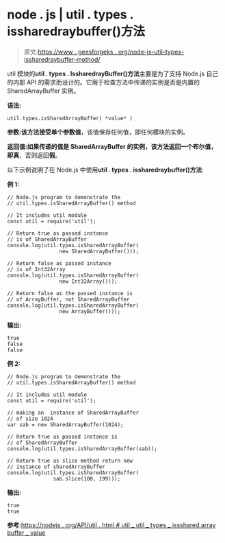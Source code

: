 # node . js | util . types . issharedraybuffer()方法

> 原文:[https://www . geesforgeks . org/node-js-util-types-issharedraybuffer-method/](https://www.geeksforgeeks.org/node-js-util-types-issharedarraybuffer-method/)

util 模块的**util . types . IssharedrayBuffer()方法**主要是为了支持 Node.js 自己的内部 API 的需求而设计的。它用于检查方法中传递的实例是否是内置的 SharedArrayBuffer 实例。

**语法:**

```
util.types.isSharedArrayBuffer( *value* )
```

**参数:**该方法接受单个参数**值**，该值保存任何值，即任何模块的实例。

**返回值:**如果传递的值是 SharedArrayBuffer 的实例，该方法返回一个布尔值，即**真**，否则返回**假**。

以下示例说明了在 Node.js 中使用**util . types . issharedraybuffer()方法**:

**例 1:**

```
// Node.js program to demonstrate the    
// util.types.isSharedArrayBuffer() method 

// It includes util module 
const util = require('util'); 

// Return true as passed instance
// is of SharedArrayBuffer 
console.log(util.types.isSharedArrayBuffer(
                 new SharedArrayBuffer())); 

// Return false as passed instance
// is of Int32Array 
console.log(util.types.isSharedArrayBuffer(
                 new Int32Array())); 

// Return false as the passed instance is
// of ArrayBuffer, not SharedArrayBuffer
console.log(util.types.isSharedArrayBuffer(
                 new ArrayBuffer()));
```

**输出:**

```
true
false
false
```

**例 2:**

```
// Node.js program to demonstrate the    
// util.types.isSharedArrayBuffer() method 

// It includes util module 
const util = require('util'); 

// making an  instance of SharedArrayBuffer
// of size 1024
var sab = new SharedArrayBuffer(1024);

// Return true as passed instance is
// of SharedArrayBuffer 
console.log(util.types.isSharedArrayBuffer(sab)); 

// Return true as slice method return new
// instance of sharedArrayBuffer 
console.log(util.types.isSharedArrayBuffer(
               sab.slice(100, 199)));
```

**输出:**

```
true
true
```

**参考:**[https://nodejs . org/API/util . html # util _ util _ types _ issshared array buffer _ value](https://nodejs.org/api/util.html#util_util_types_issharedarraybuffer_value)